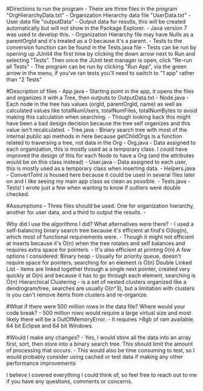 #Directions to run the program
	- There are three files in the program
		"OrgHierarchyData.txt" - Organization Hierarchy data file
		"UserData.txt" - User data file
		"outputData" - Output data for results, this will be created automatically but will not show in the Package Explorer.
	- Java version 7 was used to develop this.
	- Organization Hierarchy file may have Nulls as a parentOrgId and it's treated as a 0 because it's a parent.
	- Tests to the conversion function can be found in the Tests.java file
	- Tests can be run by opening up JUnit4 the first time by clicking the down arrow next to Run and selecting "Tests". Then once the JUnit test manager is open, click "Re-run all Tests"
	- The program can be run by clicking "Run App", via the green arrow in the menu, if you've ran tests you'll need to switch to "1 app" rather than "2 Tests"

#Description of files
	- App.java 
		- Starting point in the app, it opens the files and organizes it with a Tree, then outputs to OutputData.txt
	- Node.java - Each node in the tree has values (orgId, parentOrgId, name) as well as calculated values like totalNumUsers, totalNumFiles, totalNumBytes to avoid making this calculation when searching. 
				- Though looking back this might have been a bad design decision because the tree self organizes and this value isn't recalculated.
	- Tree.java - Binary search tree with most of the internal public api methods in here because getChildOrgs is a function related to traversing a tree, not data in the Org 
	- Org.java
		- Data assigned to each organization, this is mostly used as a temporary class. I could have improved the design of this for each Node to have a Org (and the attributes would be on this class instead)
	- User.java
		- Data assigned to each user, this is mostly used as a temporary class when inserting data.
	- Helpers.java
		- ConvertToInt is housed here because it could be used in several files later on and I like seeing my main app class as clean as possible.
	- Tests.java
		- Tests! I wrote just a few when wanting to know if outliers were double checked.

#Assumptions
	- Three files should be used. One for organization hierarchy, another for user data, and a third to output the results.
	- 
	
Why did I use the algorithms I did? What alternatives were there?
	- I used a self-balancing binary search tree because it's efficient at find's O(log(n), which most of functional requirements were.
	- Though it might not efficient at inserts because it's O(n) when the tree rotates and self balances and requires extra space for pointers.
	- It's also efficient at printing 0(n)
	 A few options I considered:
		Binary heap - Usually for priority queue, doesn't require space for pointers, searching for an element is O(n)
		Double Linked List - items are linked together through a single next pointer, created very quickly at O(n) and because it has to go through each element, searching is O(n) 
		Hierarchical Clustering - is a set of nested clusters organized like a dendrogram/tree, searches are usually O(n^3), but a limitation with clusters is you can't remove items from clusters and re-organize.
		
#What if there were 500 million rows in the data file? Where would your code break?
	- 500 million rows would require a large virtual size and most likely there will be a OutOfMemoryError.
	- It requires >8gb of ram available, 64 bit Eclipse and 64 bit Windows.
	 
#Would I make any changes? 
	- Yes, I would store all the data into an array first, sort, then store into a binary search tree. This should limit the amount of processing that occurs.
	- This would also be time consuming to test, so I would probably consider using cached or test data if making any other performance improvements

I believe I covered everything I could think of, so feel free to reach out to me if you have any questions, comments or concerns.
